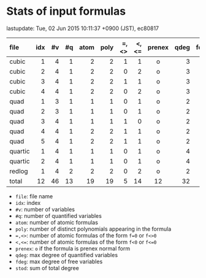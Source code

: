 
# Stats of input formulas

lastupdate: Tue, 02 Jun 2015 10:11:37 +0900 (JST), ec80817

|                  file|idx|#v|#q|atom|poly|=,<>|<,<=|prenex|qdeg|fdeg|stod|
|:----|--:|--:|--:|--:|--:|--:|--:|:-:|--:|--:|--:|
|cubic                 | 1| 4| 1|  2| 2| 1| 1|o| 3| 1|10|
|cubic                 | 2| 4| 1|  2| 2| 0| 2|o| 3| 1|10|
|cubic                 | 3| 4| 1|  2| 2| 1| 1|o| 3| 1|10|
|cubic                 | 4| 4| 1|  2| 2| 0| 2|o| 3| 1|10|
|quad                  | 1| 3| 1|  1| 1| 0| 1|o| 2| 1| 5|
|quad                  | 2| 3| 1|  1| 1| 0| 1|o| 2| 1| 5|
|quad                  | 3| 4| 1|  1| 1| 1| 0|o| 2| 1| 6|
|quad                  | 4| 4| 1|  2| 2| 1| 1|o| 2| 1| 7|
|quad                  | 5| 4| 1|  2| 2| 1| 1|o| 2| 1| 7|
|quartic               | 1| 4| 1|  1| 1| 0| 1|o| 4| 1|10|
|quartic               | 2| 4| 1|  1| 1| 0| 1|o| 4| 1|10|
|redlog                | 1| 4| 2|  2| 2| 0| 2|o| 2| 1|10|
|total                 |12|46|13| 19|19| 5|14|12|32|12|100|

- `file`: file name
- `idx`: index
- `#v`: number of variables
- `#q`: number of quantified variables
- `atom`: number of atomic formulas
- `poly`: number of distinct polynomials appearing in the formula
- `=,<>`: number of atomic formulas of the form `f=0` or `f<>0`
- `<,<=`: number of atomic formulas of the form `f<0` or `f<=0`
- `prenex`: `o` if the formula is prenex normal form
- `qdeg`: max degree of quantified variables
- `fdeg`: max degree of free variables
- `stod`: sum of total degree


